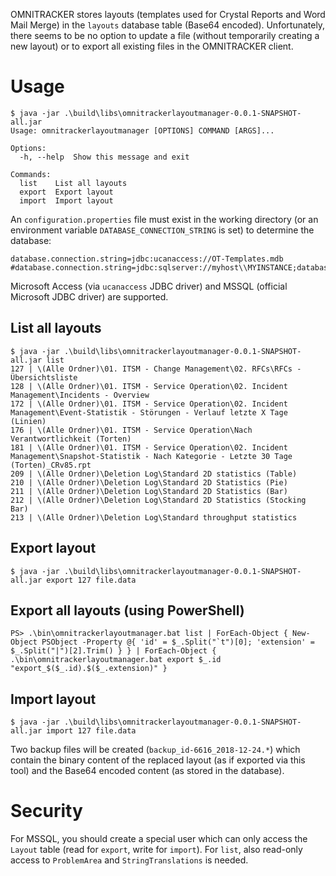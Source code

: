 OMNITRACKER stores layouts (templates used for Crystal Reports and Word
Mail Merge) in the `layouts` database table (Base64 encoded).
Unfortunately, there seems to be no option to update a file (without
temporarily creating a new layout) or to export all existing files in
the OMNITRACKER client.

# Usage
```
$ java -jar .\build\libs\omnitrackerlayoutmanager-0.0.1-SNAPSHOT-all.jar
Usage: omnitrackerlayoutmanager [OPTIONS] COMMAND [ARGS]...

Options:
  -h, --help  Show this message and exit

Commands:
  list    List all layouts
  export  Export layout
  import  Import layout
```

An `configuration.properties` file must exist in the working directory
(or an environment variable `DATABASE_CONNECTION_STRING` is set) to
determine the database:
```
database.connection.string=jdbc:ucanaccess://OT-Templates.mdb
#database.connection.string=jdbc:sqlserver://myhost\\MYINSTANCE;databaseName=mydatabase;user=myuser;password=mypassword
```
Microsoft Access (via `ucanaccess` JDBC driver) and MSSQL (official
Microsoft JDBC driver) are supported.

## List all layouts
```
$ java -jar .\build\libs\omnitrackerlayoutmanager-0.0.1-SNAPSHOT-all.jar list
127	| \(Alle Ordner)\01. ITSM - Change Management\02. RFCs\RFCs - Übersichtsliste
128	| \(Alle Ordner)\01. ITSM - Service Operation\02. Incident Management\Incidents - Overview
172	| \(Alle Ordner)\01. ITSM - Service Operation\02. Incident Management\Event-Statistik - Störungen - Verlauf letzte X Tage (Linien)
176	| \(Alle Ordner)\01. ITSM - Service Operation\Nach Verantwortlichkeit (Torten)
181	| \(Alle Ordner)\01. ITSM - Service Operation\02. Incident Management\Snapshot-Statistik - Nach Kategorie - Letzte 30 Tage (Torten)_CRv85.rpt
209	| \(Alle Ordner)\Deletion Log\Standard 2D statistics (Table)
210	| \(Alle Ordner)\Deletion Log\Standard 2D Statistics (Pie)
211	| \(Alle Ordner)\Deletion Log\Standard 2D Statistics (Bar)
212	| \(Alle Ordner)\Deletion Log\Standard 2D Statistics (Stocking Bar)
213	| \(Alle Ordner)\Deletion Log\Standard throughput statistics
```

## Export layout
```
$ java -jar .\build\libs\omnitrackerlayoutmanager-0.0.1-SNAPSHOT-all.jar export 127 file.data
```

## Export all layouts (using PowerShell)
```
PS> .\bin\omnitrackerlayoutmanager.bat list | ForEach-Object { New-Object PSObject -Property @{ 'id' = $_.Split("`t")[0]; 'extension' = $_.Split("|")[2].Trim() } } | ForEach-Object { .\bin\omnitrackerlayoutmanager.bat export $_.id "export_$($_.id).$($_.extension)" }
```

## Import layout
```
$ java -jar .\build\libs\omnitrackerlayoutmanager-0.0.1-SNAPSHOT-all.jar import 127 file.data
```
Two backup files will be created (`backup_id-6616_2018-12-24.*`) which
contain the binary content of the replaced layout (as if exported via
this tool) and the Base64 encoded content (as stored in the database).

# Security
For MSSQL, you should create a special user which can only access the
`Layout` table (read for `export`, write for `import`). For `list`,
also read-only access to `ProblemArea` and `StringTranslations` is needed.

